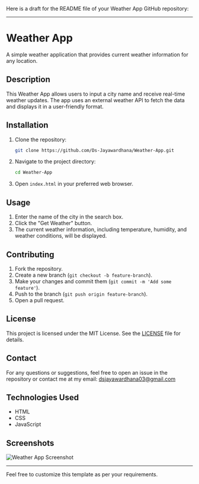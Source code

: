 Here is a draft for the README file of your Weather App GitHub repository:

---

# Weather App

A simple weather application that provides current weather information for any location.

## Description

This Weather App allows users to input a city name and receive real-time weather updates. The app uses an external weather API to fetch the data and displays it in a user-friendly format.

## Installation

1. Clone the repository:
   ```bash
   git clone https://github.com/Ds-Jayawardhana/Weather-App.git
   ```
2. Navigate to the project directory:
   ```bash
   cd Weather-App
   ```
3. Open `index.html` in your preferred web browser.

## Usage

1. Enter the name of the city in the search box.
2. Click the "Get Weather" button.
3. The current weather information, including temperature, humidity, and weather conditions, will be displayed.

## Contributing

1. Fork the repository.
2. Create a new branch (`git checkout -b feature-branch`).
3. Make your changes and commit them (`git commit -m 'Add some feature'`).
4. Push to the branch (`git push origin feature-branch`).
5. Open a pull request.

## License

This project is licensed under the MIT License. See the [LICENSE](LICENSE) file for details.

## Contact

For any questions or suggestions, feel free to open an issue in the repository or contact me at my email: dsjayawardhana03@gmail.com

## Technologies Used

- HTML
- CSS
- JavaScript

## Screenshots

![Weather App Screenshot](img/screenshot.jpeg)

---

Feel free to customize this template as per your requirements.
